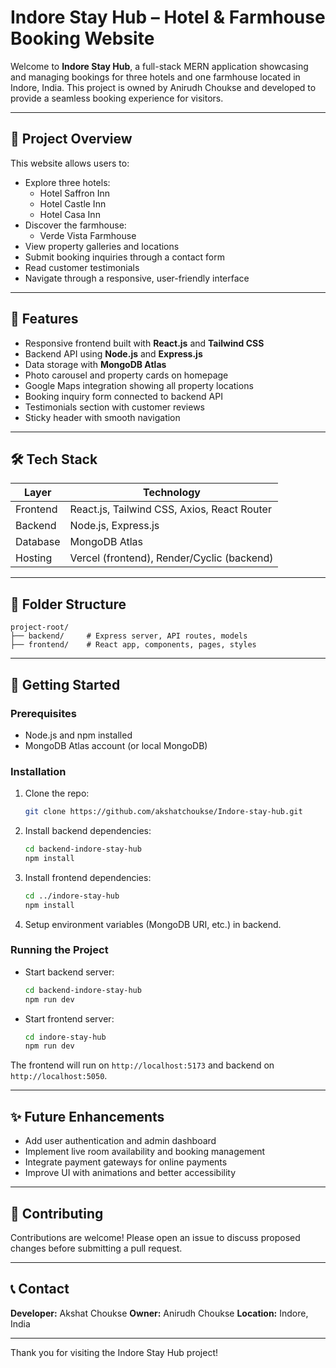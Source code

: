# Indore Stay Hub – Hotel & Farmhouse Booking Website

Welcome to **Indore Stay Hub**, a full-stack MERN application showcasing and managing bookings for three hotels and one farmhouse located in Indore, India. This project is owned by Anirudh Choukse and developed to provide a seamless booking experience for visitors.

---

## 🏨 Project Overview

This website allows users to:
- Explore three hotels:  
  - Hotel Saffron Inn  
  - Hotel Castle Inn  
  - Hotel Casa Inn  
- Discover the farmhouse:  
  - Verde Vista Farmhouse  
- View property galleries and locations  
- Submit booking inquiries through a contact form  
- Read customer testimonials  
- Navigate through a responsive, user-friendly interface

---

## 🚀 Features

- Responsive frontend built with **React.js** and **Tailwind CSS**  
- Backend API using **Node.js** and **Express.js**  
- Data storage with **MongoDB Atlas**  
- Photo carousel and property cards on homepage  
- Google Maps integration showing all property locations  
- Booking inquiry form connected to backend API  
- Testimonials section with customer reviews  
- Sticky header with smooth navigation

---

## 🛠️ Tech Stack

| Layer      | Technology         |
|------------|--------------------|
| Frontend   | React.js, Tailwind CSS, Axios, React Router |
| Backend    | Node.js, Express.js |
| Database   | MongoDB Atlas      |
| Hosting    | Vercel (frontend), Render/Cyclic (backend) |

---

## 📁 Folder Structure

```plaintext
project-root/
├── backend/     # Express server, API routes, models
├── frontend/    # React app, components, pages, styles
````

---

## 🔧 Getting Started

### Prerequisites

* Node.js and npm installed
* MongoDB Atlas account (or local MongoDB)

### Installation

1. Clone the repo:

   ```bash
   git clone https://github.com/akshatchoukse/Indore-stay-hub.git
   ```

2. Install backend dependencies:

   ```bash
   cd backend-indore-stay-hub
   npm install
   ```

3. Install frontend dependencies:

   ```bash
   cd ../indore-stay-hub
   npm install
   ```

4. Setup environment variables (MongoDB URI, etc.) in backend.

### Running the Project

* Start backend server:

  ```bash
  cd backend-indore-stay-hub
  npm run dev
  ```

* Start frontend server:

  ```bash
  cd indore-stay-hub
  npm run dev
  ```

The frontend will run on `http://localhost:5173` and backend on `http://localhost:5050`.

---

## ✨ Future Enhancements

* Add user authentication and admin dashboard
* Implement live room availability and booking management
* Integrate payment gateways for online payments
* Improve UI with animations and better accessibility

---

## 🤝 Contributing

Contributions are welcome! Please open an issue to discuss proposed changes before submitting a pull request.

---

## 📞 Contact

**Developer:** Akshat Choukse
**Owner:** Anirudh Choukse
**Location:** Indore, India

---

Thank you for visiting the Indore Stay Hub project!
